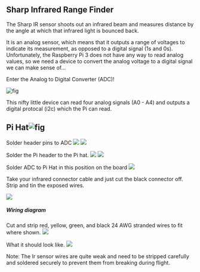## Sharp Infrared Range Finder
The Sharp IR sensor shoots out an infrared beam and measures distance by the angle at which that infrared light is bounced back.

It is an analog sensor, which means that it outputs a range of voltages to indicate its measurement, as opposed to a digital signal (1s and 0s). Unfortunately, the Raspberry Pi 3 does not have any way to read analog values, so we need a device to convert the analog voltage to a digital signal we can make sense of...

Enter the Analog to Digital Converter (ADC)!

![](https://github.com/duckietown/docs-opmanual_sky/blob/draft/book/opmanual_sky/10-build/ADC.jpg?raw=true "fig")

This nifty little device can read four analog signals (A0 - A4) and outputs a digital protocal (i2c) which the Pi can read.

## Pi Hat![](https://rlx.sk/8789-large_default/adafruit-perma-proto-hat-for-pi-mini-kit-no-eeprom-adafruit-2310.jpg "fig")
Solder header pins to ADC
![](https://github.com/duckietown/docs-opmanual_sky/blob/draft/book/opmanual_sky/10-build/adc%20pins.JPG?raw=true)
![](https://github.com/duckietown/docs-opmanual_sky/blob/draft/book/opmanual_sky/10-build/adc%201.JPG?raw=true)

Solder the  Pi header to the Pi hat.
![](https://github.com/duckietown/docs-opmanual_sky/blob/draft/book/opmanual_sky/10-build/solder%20hat%20back.JPG?raw=true)
![](https://github.com/duckietown/docs-opmanual_sky/blob/draft/book/opmanual_sky/10-build/soldered%20hat.JPG?raw=true)

Solder ADC to Pi Hat in this position on the board
![](https://github.com/duckietown/docs-opmanual_sky/blob/draft/book/opmanual_sky/10-build/soldered%20hat%20+%20soldered%20adc.JPG?raw=true)


Take your infrared connector cable and just cut the black connector off. Strip and tin the exposed wires.

![](https://github.com/h2r/pidrone-site/raw/master/website/projects/build/pics/ir_setup/cut-ir-wire.jpg)

##### Wiring diagram
Cut and strip red, yellow, green, and black 24 AWG stranded wires to fit where shown. 
![](https://github.com/duckietown/docs-opmanual_sky/blob/draft/book/opmanual_sky/10-build/pi%20hat%20wiring.jpg?raw=true)



What it should look like.
![](https://github.com/duckietown/docs-opmanual_sky/blob/draft/book/opmanual_sky/10-build/pi%20hat%20final.jpg?raw=true)

Note: The Ir sensor wires are quite weak and need to be stripped carefully and soldered securely to prevent them from breaking during flight.



